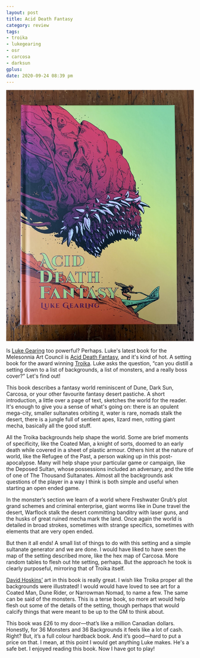```yaml
---
layout: post
title: Acid Death Fantasy
category: review
tags:
- troika
- lukegearing
- osr
- carcosa
- darksun
gplus:
date: 2020-09-24 08:39 pm
---
```

![Acid Death Fantasy](/assets/img/acid-death-fantasy.jpg)

Is [Luke Gearing][luke] too powerful? Perhaps. Luke's latest book for the Melesonnia Art Council is [Acid Death Fantasy][acid], and it's kind of hot. A setting book for the award winning [Troika][]. Luke asks the question, “can you distill a setting down to a list of backgrounds, a list of monsters, and a really boss cover?” Let's find out!

This book describes a fantasy world reminiscent of Dune, Dark Sun, Carcosa, or your other favourite fantasy desert pastiche. A short introduction, a little over a page of text,  sketches the world for the reader. It's enough to give you a sense of what's going on: there is an opulent mega-city, smaller sultanates orbiting it, water is rare, nomads stalk the desert, there is a jungle full of sentient apes, lizard men, rotting giant mecha, basically all the good stuff.

All the Troika backgrounds help shape the world. Some are brief moments of specificity, like the Coated Man, a knight of sorts, doomed to an early death while covered in a sheet of plastic armour. Others hint at the nature of world, like the Refugee of the Past, a person waking up in this post-apocalypse. Many will help shape your particular game or campaign, like the Deposed Sultan, whose possessions included an adversary, and the title of one of The Thousand Sultanates. Almost all the backgrounds ask questions of the player in a way I think is both simple and useful when starting an open ended game.

In the monster’s section we learn of a world where Freshwater Grub’s plot grand schemes and criminal enterprise, giant worms like in Dune travel the desert, Warflock stalk the desert committing banditry with laser guns, and the husks of great ruined mecha mark the land. Once again the world is detailed in broad strokes, sometimes with strange specifics, sometimes with elements that are very open ended. 

But then it all ends! A small list of things to do with this setting and a simple sultanate generator and we are done. I would have liked to have seen the map of the setting described more, like the hex map of Carcosa. More random tables to flesh out hte setting, perhaps. But the approach he took is clearly purposeful, mirroring that of Troika itself.

[David Hoskins’][david] art in this book is really great. I wish like Troika proper all the backgrounds were illustrated! I would would have loved to see art for a Coated Man, Dune Rider, or Narrowman Nomad, to name a few. The same can be said of the monsters. This is a terse book, so more art would help flesh out some of the details of the setting, though perhaps that would calcify things that were meant to be up to the GM to think about.

This book was £26 to my door—that’s like a million Canadian dollars. Honestly, for 36 Monsters and 36 Backgrounds it feels like a lot of cash. Right? But, it’s a full colour hardback book. And it’s good—hard to put a price on that. I mean, at this point I would get anything Luke makes. He's a safe bet. I enjoyed reading this book. Now I have got to play!

[luke]: https://lukegearing.blot.im/weird-war
[david]: https://www.davidhoskins.com
[acid]: https://www.melsonia.com/acid-death-fantasy-264-p.asp
[troika]: https://www.troikarpg.com